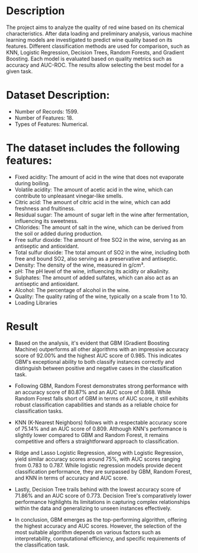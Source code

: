 
# Description

The project aims to analyze the quality of red wine based on its chemical characteristics.
After data loading and preliminary analysis, various machine learning models are investigated to predict wine quality based on its features.
Different classification methods are used for comparison, such as KNN, Logistic Regression, Decision Trees, Random Forests, and Gradient Boosting. Each model is evaluated based on quality metrics such as accuracy and AUC-ROC. The results allow selecting the best model for a given task.

# Dataset Description:

- Number of Records: 1599.
- Number of Features: 18.
- Types of Features: Numerical.

# The dataset includes the following features:
- Fixed acidity: The amount of acid in the wine that does not evaporate during boiling.
- Volatile acidity: The amount of acetic acid in the wine, which can contribute to unpleasant vinegar-like smells.
- Citric acid: The amount of citric acid in the wine, which can add freshness and fruitiness.
- Residual sugar: The amount of sugar left in the wine after fermentation, influencing its sweetness.
- Chlorides: The amount of salt in the wine, which can be derived from the soil or added during production.
- Free sulfur dioxide: The amount of free SO2 in the wine, serving as an antiseptic and antioxidant.
- Total sulfur dioxide: The total amount of SO2 in the wine, including both free and bound SO2, also serving as a preservative and antiseptic.
- Density: The density of the wine, measured in g/cm³.
- pH: The pH level of the wine, influencing its acidity or alkalinity.
- Sulphates: The amount of added sulfates, which can also act as an antiseptic and antioxidant.
- Alcohol: The percentage of alcohol in the wine.
- Quality: The quality rating of the wine, typically on a scale from 1 to 10.
- Loading Libraries

# Result
- Based on the analysis, it's evident that GBM (Gradient Boosting Machine) outperforms all other algorithms with an impressive accuracy score of 92.00% and the highest AUC score of 0.985. This indicates GBM's exceptional ability to both classify instances correctly and distinguish between positive and negative cases in the classification task.

- Following GBM, Random Forest demonstrates strong performance with an accuracy score of 80.87% and an AUC score of 0.868. While Random Forest falls short of GBM in terms of AUC score, it still exhibits robust classification capabilities and stands as a reliable choice for classification tasks.

- KNN (K-Nearest Neighbors) follows with a respectable accuracy score of 75.14% and an AUC score of 0.809. Although KNN's performance is slightly lower compared to GBM and Random Forest, it remains competitive and offers a straightforward approach to classification.

- Ridge and Lasso Logistic Regression, along with Logistic Regression, yield similar accuracy scores around 75%, with AUC scores ranging from 0.783 to 0.787. While logistic regression models provide decent classification performance, they are surpassed by GBM, Random Forest, and KNN in terms of accuracy and AUC score.

- Lastly, Decision Tree trails behind with the lowest accuracy score of 71.86% and an AUC score of 0.773. Decision Tree's comparatively lower performance highlights its limitations in capturing complex relationships within the data and generalizing to unseen instances effectively.

- In conclusion, GBM emerges as the top-performing algorithm, offering the highest accuracy and AUC scores. However, the selection of the most suitable algorithm depends on various factors such as interpretability, computational efficiency, and specific requirements of the classification task.
